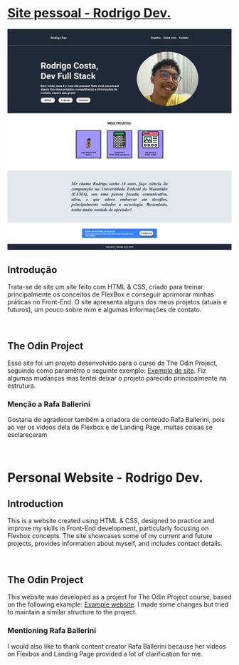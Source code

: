 <h1><a href="https://ccostarod.github.io/site-pessoal-projeto/">Site pessoal - Rodrigo Dev.</a></h1>
<img src="Imagem-site.jpg" alt="imagem do site">
<h2> Introdução</h2>
<p> Trata-se de site um site feito com HTML & CSS, criado para treinar principalmente os conceitos de FlexBox e conseguir aprimorar minhas práticas no Front-End. O site apresenta alguns dos meus projetos (atuais e futuros), um pouco sobre mim e algumas informações de contato.</p>

<br>

<h2>The Odin Project</h2>
<p>Esse site foi um projeto desenvolvido para o curso da The Odin Project, seguindo como paramêtro o seguinte exemplo: <a href="https://cdn.statically.io/gh/TheOdinProject/curriculum/81a5d553f4073e593d23a6ab00d50eef8620796d/foundations/html_css/project/imgs/01.png">Exemplo de site</a>. Fiz algumas mudanças mas tentei deixar o projeto parecido principalmente na estrutura.</p>
<h3>Menção a Rafa Ballerini</h3>
<p>Gostaria de agradecer também a criadora de conteúdo Rafa Ballerini, pois ao ver os vídeos dela de Flexbox e de Landing Page, muitas coisas se esclareceram</p>

<br>

<h1>Personal Website - Rodrigo Dev.</h1>
<h2>Introduction</h2>
<p>This is a website created using HTML & CSS, designed to practice and improve my skills in Front-End development, particularly focusing on Flexbox concepts. The site showcases some of my current and future projects, provides information about myself, and includes contact details.</p>
<br>
<h2>The Odin Project</h2>
<p>This website was developed as a project for The Odin Project course, based on the following example: <a href="https://cdn.statically.io/gh/TheOdinProject/curriculum/81a5d553f4073e593d23a6ab00d50eef8620796d/foundations/html_css/project/imgs/01.png">Example website</a>. I made some changes but tried to maintain a similar structure to the project.</p>
<h3>Mentioning Rafa Ballerini</h3>
<p>I would also like to thank content creator Rafa Ballerini because her videos on Flexbox and Landing Page provided a lot of clarification for me.</p>
